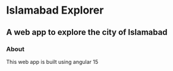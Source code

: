 # Islamabad Explorer
## A web app to explore the city of Islamabad

### About

This web app is built using angular 15
